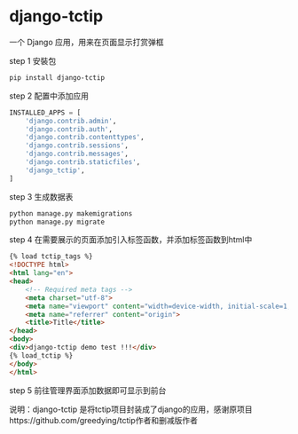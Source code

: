 # django-tctip
一个 Django 应用，用来在页面显示打赏弹框

step 1
安裝包
```bash
pip install django-tctip
```

step 2
配置中添加应用
```python
INSTALLED_APPS = [
    'django.contrib.admin',
    'django.contrib.auth',
    'django.contrib.contenttypes',
    'django.contrib.sessions',
    'django.contrib.messages',
    'django.contrib.staticfiles',
    'django_tctip',
]
```

step 3
生成数据表
```bash
python manage.py makemigrations
python manage.py migrate
```

step 4
在需要展示的页面添加引入标签函数，并添加标签函数到html中
```html
{% load tctip_tags %}
<!DOCTYPE html>
<html lang="en">
<head>
    <!-- Required meta tags -->
    <meta charset="utf-8">
    <meta name="viewport" content="width=device-width, initial-scale=1, shrink-to-fit=no">
    <meta name="referrer" content="origin">
    <title>Title</title>
</head>
<body>
<div>django-tctip demo test !!!</div>
{% load_tctip %}
</body>
</html>

```

step 5
前往管理界面添加数据即可显示到前台

说明：django-tctip 是将tctip项目封装成了django的应用，感谢原项目https://github.com/greedying/tctip作者和删减版作者